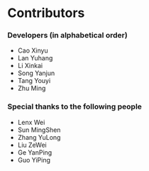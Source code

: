 # Contributors

### Developers (in alphabetical order)

* Cao Xinyu
* Lan Yuhang
* Li Xinkai
* Song Yanjun
* Tang Youyi
* Zhu Ming

### Special thanks to the following people

* Lenx Wei
* Sun MingShen
* Zhang YuLong
* Liu ZeWei
* Ge YanPing
* Guo YiPing

